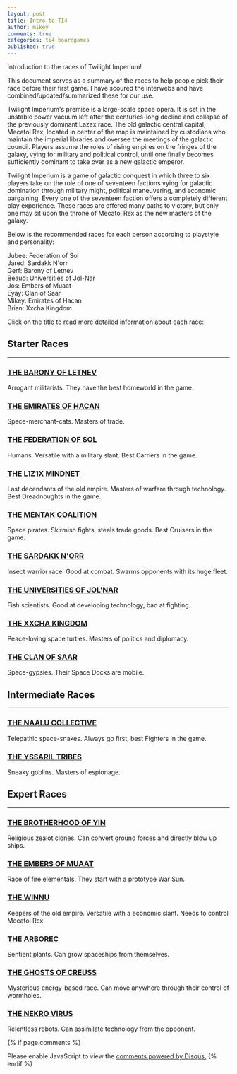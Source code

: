 ```yaml
---
layout: post
title: Intro to TI4
author: mikey
comments: true
categories: ti4 boardgames
published: true
---
```


Introduction to the races of Twilight Imperium!

This document serves as a summary of the races to help people pick their race before their first game. I have scoured the interwebs and have combined/updated/summarized these for our use.

Twilight Imperium's premise is a large-scale space opera. It is set in the unstable power vacuum left after the centuries-long decline and collapse of the previously dominant Lazax race. The old galactic central capital, Mecatol Rex, located in center of the map is maintained by custodians who maintain the imperial libraries and oversee the meetings of the galactic council. Players assume the roles of rising empires on the fringes of the galaxy, vying for military and political control, until one finally becomes sufficiently dominant to take over as a new galactic emperor.

Twilight Imperium is a game of galactic conquest in which three to six players take on the role of one of seventeen factions vying for galactic domination through military might, political maneuvering, and economic bargaining. Every one of the seventeen faction offers a completely different play experience. These races are offered many paths to victory, but only one may sit upon the throne of Mecatol Rex as the new masters of the galaxy.

Below is the recommended races for each person according to playstyle and personality:

Jubee: Federation of Sol  
Jared: Sardakk N'orr  
Gerf: Barony of Letnev  
Beaud: Universities of Jol-Nar  
Jos: Embers of Muaat  
Eyay: Clan of Saar  
Mikey: Emirates of Hacan  
Brian: Xxcha Kingdom

Click on the title to read more detailed information about each race:

## Starter Races
****

### [THE BARONY OF LETNEV](/races/BaronyOfLetnev)
Arrogant militarists. They have the best homeworld in the game.

### [THE EMIRATES OF HACAN](/races/EmiratesOfHacan)
Space-merchant-cats. Masters of trade. 

### [THE FEDERATION OF SOL](/races/FederationOfSol)
Humans. Versatile with a military slant. Best Carriers in the game.

### [THE L1Z1X MINDNET](/races/L1z1xMindnet)
Last decendants of the old empire. Masters of warfare through technology. Best Dreadnoughts in the game.

### [THE MENTAK COALITION](/races/MentakCoalition)
Space pirates. Skirmish fights, steals trade goods. Best Cruisers in the game.

### [THE SARDAKK N'ORR](/races/SardakkNorr)
Insect warrior race. Good at combat. Swarms opponents with its huge fleet.

### [THE UNIVERSITIES OF JOL'NAR](/races/UniversitiesOfJolNar)
Fish scientists. Good at developing technology, bad at fighting.

### [THE XXCHA KINGDOM](/races/XxchaKingdom)
Peace-loving space turtles. Masters of politics and diplomacy.

### [THE CLAN OF SAAR](/races/ClanOfSaar)
Space-gypsies. Their Space Docks are mobile.

## Intermediate Races
****

### [THE NAALU COLLECTIVE](/races/NaaluCollective)
Telepathic space-snakes. Always go first, best Fighters in the game.

### [THE YSSARIL TRIBES](/races/YssarilTribes)
Sneaky goblins. Masters of espionage.

## Expert Races
****

### [THE BROTHERHOOD OF YIN](/races/BrotherhoodOfYin)
Religious zealot clones. Can convert ground forces and directly blow up ships.

### [THE EMBERS OF MUAAT](/races/EmbersOfMuaat)
Race of fire elementals. They start with a prototype War Sun.

### [THE WINNU](/races/Winnu)
Keepers of the old empire. Versatile with a economic slant. Needs to control Mecatol Rex.

### [THE ARBOREC](/races/Arborec)
Sentient plants. Can grow spaceships from themselves.

### [THE GHOSTS OF CREUSS](/races/GhostsOfCruess)
Mysterious energy-based race. Can move anywhere through their control of wormholes.

### [THE NEKRO VIRUS](/races/NekroVirus)
Relentless robots. Can assimilate technology from the opponent. 


{% if page.comments %}
<div id="disqus_thread"></div>
<script>

/**
*  RECOMMENDED CONFIGURATION VARIABLES: EDIT AND UNCOMMENT THE SECTION BELOW TO INSERT DYNAMIC VALUES FROM YOUR PLATFORM OR CMS.
*  LEARN WHY DEFINING THESE VARIABLES IS IMPORTANT: https://disqus.com/admin/universalcode/#configuration-variables*/
/*
var disqus_config = function () {
this.page.url = PAGE_URL;  // Replace PAGE_URL with your page's canonical URL variable
this.page.identifier = PAGE_IDENTIFIER; // Replace PAGE_IDENTIFIER with your page's unique identifier variable
};
*/
(function() { // DON'T EDIT BELOW THIS LINE
var d = document, s = d.createElement('script');
s.src = 'https://mikeymischief-github-io.disqus.com/embed.js';
s.setAttribute('data-timestamp', +new Date());
(d.head || d.body).appendChild(s);
})();
</script>
<noscript>Please enable JavaScript to view the <a href="https://disqus.com/?ref_noscript">comments powered by Disqus.</a></noscript>
<script id="dsq-count-scr" src="//mikeymischief-github-io.disqus.com/count.js" async></script>                            
{% endif %}
